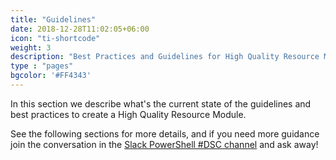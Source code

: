 ```yaml
---
title: "Guidelines"
date: 2018-12-28T11:02:05+06:00
icon: "ti-shortcode"
weight: 3
description: "Best Practices and Guidelines for High Quality Resource Modules"
type : "pages"
bgcolor: '#FF4343'
---
```


In this section we describe what's the current state of the guidelines and best practices to create a High Quality Resource Module.

See the following sections for more details, and if you need more guidance join the conversation in the [Slack PowerShell #DSC channel](/community/contact/) and ask away!
